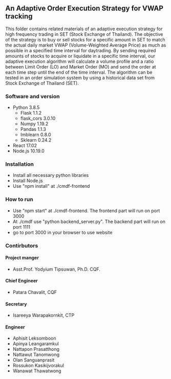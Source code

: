 ## An Adaptive Order Execution Strategy for VWAP tracking
This folder contains related materials of an adaptive execution strategy for high
frequency trading in SET (Stock Exchange of Thailand). The objective of the strategy is to buy or sell stocks for a specific amount in SET to match the actual daily market
VWAP (Volume-Weighted Average Price) as much as possible in a specified time interval for daytrading. By sending required amounts of stocks to acquire or liquidate in a specific time interval, our adaptive execution algorithm will calculate a volume profile and a ratio between Limit Order
(LO) and Market Order (MO) and send the order at each time step until the end of the time interval. The algorithm can be tested in
an order simulation system by using a historical data set from Stock Exchange of Thailand (SET).

### Software and version
* Python 3.8.5
    * Flask 1.1.2
    * flask_cors 3.0.10
    * Numpy 1.19.2
    * Pandas 1.1.3
    * Imblearn 0.8.0
    * Sklearn 0.24.2
* React 17.02
* Node.js 10.19.0

### Installation
* Install all necessary python libraries
* Install Node.js
* Use "npm install" at ./cmdf-frontend

### How to run
* Use "npm start" at ./cmdf-frontend. The frontend part will run on port 3000
* At ./cmdf use "python backend_server.py". The backend part will run on port 1111
* go to port 3000 in your browser to use website

### Contirbutors
#### Project manger
* Asst.Prof. Yodyium Tipsuwan, Ph.D. CQF.
#### Chief Engineer
* Patara Chavalit, CQF
#### Secretary
* Isareeya Warapakornkit, CTP
#### Engineer
* Aphisit    Leksomboon
* Apinya     Leangaramkul
* Nattapon Prasatthong
* Nattawut Tanomwong
* Olan    Sanguanprasit
* Rossukon Kasikijvorakul
* Wanawat    Thawatwong
